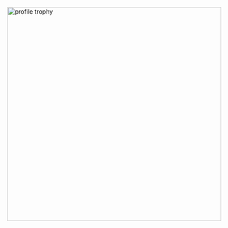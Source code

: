 <img alt="profile trophy" src="https://github-profile-trophy.vercel.app/?username=zhuangrenyang&column=4&theme=gruvbox" width="500">
